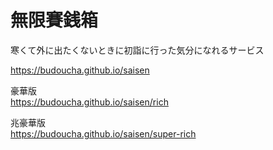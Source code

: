 # 無限賽銭箱
寒くて外に出たくないときに初詣に行った気分になれるサービス

https://budoucha.github.io/saisen

豪華版  
https://budoucha.github.io/saisen/rich

兆豪華版  
https://budoucha.github.io/saisen/super-rich
